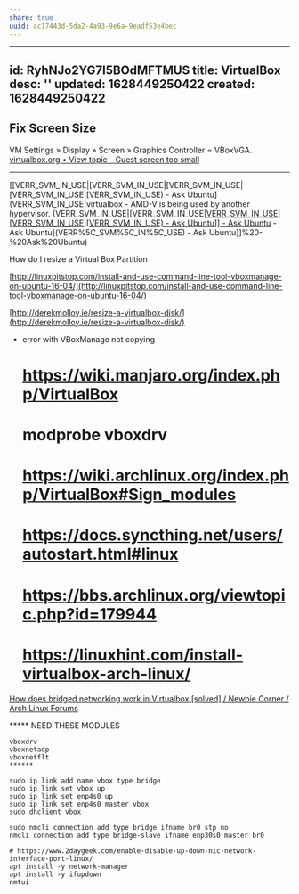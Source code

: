 ```yaml
---
share: true
uuid: ac17443d-5da2-4a93-9e6a-9eadf53e4bec
---
```

---
id: RyhNJo2YG7I5BOdMFTMUS
title: VirtualBox
desc: ''
updated: 1628449250422
created: 1628449250422
---

## Fix Screen Size

VM Settings » Display » Screen » Graphics Controller = VBoxVGA.
[virtualbox.org • View topic - Guest screen too small](https://forums.virtualbox.org/viewtopic.php?f=8&t=91128)

------ 

[[VERR\_SVM\_IN\_USE|[VERR\_SVM\_IN\_USE|[VERR\_SVM\_IN\_USE|[VERR\_SVM\_IN\_USE|[VERR\_SVM\_IN\_USE) - Ask Ubuntu](VERR\_SVM\_IN\_USE|virtualbox - AMD-V is being used by another hypervisor. (VERR\_SVM\_IN\_USE|[VERR\_SVM\_IN\_USE|[VERR\_SVM\_IN\_USE|[VERR\_SVM\_IN\_USE|[VERR\_SVM\_IN\_USE) - Ask Ubuntu]] - Ask Ubuntu](VERR%5C_SVM%5C_IN%5C_USE) - Ask Ubuntu](VERR%5C_SVM%5C_IN%5C_USE) - Ask Ubuntu]]%20-%20Ask%20Ubuntu)

How do I resize a Virtual Box Partition

[http://linuxpitstop.com/install-and-use-command-line-tool-vboxmanage-on-ubuntu-16-04/](http://linuxpitstop.com/install-and-use-command-line-tool-vboxmanage-on-ubuntu-16-04/)

[http://derekmolloy.ie/resize-a-virtualbox-disk/](http://derekmolloy.ie/resize-a-virtualbox-disk/)

*   error with VBoxManage not copying

    # https://wiki.manjaro.org/index.php/VirtualBox
    # modprobe vboxdrv
    # https://wiki.archlinux.org/index.php/VirtualBox#Sign_modules
    # https://docs.syncthing.net/users/autostart.html#linux
    # https://bbs.archlinux.org/viewtopic.php?id=179944
    # https://linuxhint.com/install-virtualbox-arch-linux/

[How does bridged networking work in Virtualbox \[solved\] / Newbie Corner / Arch Linux Forums](https://bbs.archlinux.org/viewtopic.php?id=233794)

\*\*\*\*\* NEED THESE MODULES

    vboxdrv
    vboxnetadp
    vboxnetflt
    ******

    sudo ip link add name vbox type bridge
    sudo ip link set vbox up
    sudo ip link set enp4s0 up
    sudo ip link set enp4s0 master vbox
    sudo dhclient vbox

    sudo nmcli connection add type bridge ifname br0 stp no
    nmcli connection add type bridge-slave ifname enp30s0 master br0

    # https://www.2daygeek.com/enable-disable-up-down-nic-network-interface-port-linux/
    apt install -y network-manager
    apt install -y ifupdown
    nmtui
